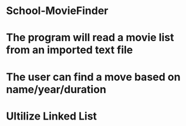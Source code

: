 # School-MovieFinder
# The program will read a movie list from an imported text file
# The user can find a move based on name/year/duration
# Ultilize Linked List

